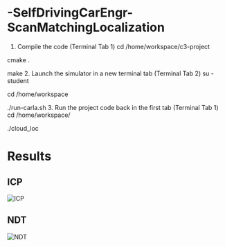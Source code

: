 # -SelfDrivingCarEngr-ScanMatchingLocalization

1. Compile the code (Terminal Tab 1)
cd /home/workspace/c3-project

cmake .

make
2. Launch the simulator in a new terminal tab (Terminal Tab 2)
su - student

cd /home/workspace

./run-carla.sh
3. Run the project code back in the first tab (Terminal Tab 1)
cd /home/workspace/

./cloud_loc

# Results
## ICP
![ICP](https://user-images.githubusercontent.com/23568809/160275220-69a80e70-296e-44c7-ac8f-26586092fa70.png)

## NDT
![NDT](https://user-images.githubusercontent.com/23568809/160275214-6dfcc8d1-d0aa-4037-8db3-a76dfd352205.png)

